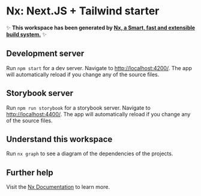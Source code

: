 # Nx: Next.JS + Tailwind starter

✨ **This workspace has been generated by [Nx, a Smart, fast and extensible build system.](https://nx.dev)** ✨

## Development server

Run `npm start` for a dev server. Navigate to <http://localhost:4200/>. The app will automatically reload if you change any of the source files.

## Storybook server

Run `npm run storybook` for a storybook server. Navigate to <http://localhost:4400/>. The app will automatically reload if you change any of the source files.

## Understand this workspace

Run `nx graph` to see a diagram of the dependencies of the projects.

## Further help

Visit the [Nx Documentation](https://nx.dev) to learn more.
